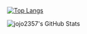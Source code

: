 [![Top Langs](https://github-readme-stats.vercel.app/api/top-langs/?username=jojo2357&count_private=true&layout=compact&theme=dark)](https://github.com/anuraghazra/github-readme-stats)

<img align="left" alt="jojo2357's GitHub Stats" src="https://github-readme-stats-hwa9vez0v.vercel.app/api?username=jojo2357&show_icons=true&hide_border=true&theme=dark"/>
